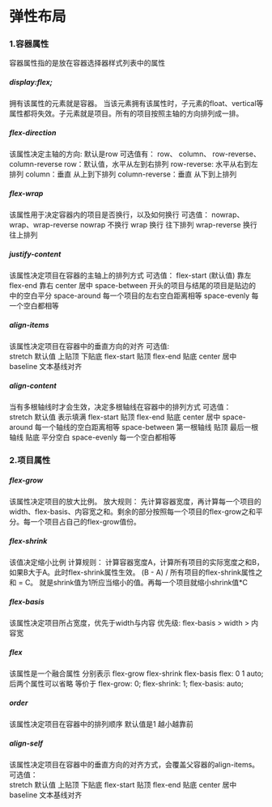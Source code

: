 # 弹性布局

### 1.容器属性

容器属性指的是放在容器选择器样式列表中的属性

##### display:flex;
拥有该属性的元素就是容器。
当该元素拥有该属性时，子元素的float、vertical等属性都将失效。子元素就是项目。所有的项目按照主轴的方向排列成一排。

##### flex-direction
该属性决定主轴的方向: 默认是row
可选值有： row、 column、 row-reverse、 column-reverse
row：默认值，水平从左到右排列
row-reverse: 水平从右到左排列
column：垂直 从上到下排列
column-reverse：垂直 从下到上排列

##### flex-wrap
该属性用于决定容器内的项目是否换行，以及如何换行
可选值： nowrap、wrap、wrap-reverse
nowrap 不换行
wrap 换行 往下排列 
wrap-reverse 换行 往上排列

##### justify-content
该属性决定项目在容器的主轴上的排列方式
可选值： 
flex-start (默认值)  靠左
flex-end   靠右
center  居中
space-between 开头的项目与结尾的项目是贴边的 中的空白平分
space-around 每一个项目的左右空白距离相等
space-evenly 每一个空白都相等

##### align-items
该属性决定项目在容器中的垂直方向的对齐
可选值:     
stretch  默认值  上贴顶 下贴底
flex-start 贴顶
flex-end  贴底
center 居中 
baseline 文本基线对齐

##### align-content
当有多根轴线时才会生效，决定多根轴线在容器中的排列方式
可选值：    
stretch 默认值 表示填满
flex-start 贴顶
flex-end 贴底
center 居中
space-around 每一个轴线的空白距离相等 
space-between 第一根轴线 贴顶 最后一根轴线 贴底 平分空白
space-evenly 每一个空白都相等


### 2.项目属性

##### flex-grow
该属性决定项目的放大比例。
放大规则： 先计算容器宽度，再计算每一个项目的width、flex-basis、内容宽之和。剩余的部分按照每一个项目的flex-grow之和平分。每一个项目占自己的flex-grow值份。

##### flex-shrink
该值决定缩小比例
计算规则： 计算容器宽度A，计算所有项目的实际宽度之和B，如果B大于A。此时flex-shrink属性生效。
(B - A) / 所有项目的flex-shrink属性之和 = C。 就是shrink值为1所应当缩小的值。再每一个项目就缩小shrink值*C

##### flex-basis
该属性决定项目所占宽度，优先于width与内容
优先级: flex-basis > width > 内容宽

##### flex
该属性是一个融合属性 分别表示 flex-grow flex-shrink flex-basis
flex: 0 1 auto; 后两个属性可以省略
等价于
flex-grow: 0;
flex-shrink: 1;
flex-basis: auto;

#####  order
该属性决定项目在容器中的排列顺序
默认值是1 越小越靠前


##### align-self
该属性决定项目在容器中的垂直方向的对齐方式，会覆盖父容器的align-items。
可选值：    
stretch  默认值  上贴顶 下贴底
flex-start 贴顶
flex-end  贴底
center 居中 
baseline 文本基线对齐
